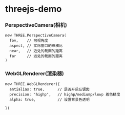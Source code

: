 # threejs-demo
### PerspectiveCamera(相机)
```
new THREE.PerspectiveCamera(
  fov,    // 可视角度
  aspect, // 实际窗口的纵横比
  near,   // 近处的裁面的距离
  far     // 远处的裁面的距离
)
```
### WebGLRenderer(渲染器)
```
new THREE.WebGLRenderer({
  antialias: true,      // 是否开启反锯齿
  precision: 'highp',   // highp/mediump/lowp 着色精度
  alpha: true,          // 设置背景色透明
  
})
```

